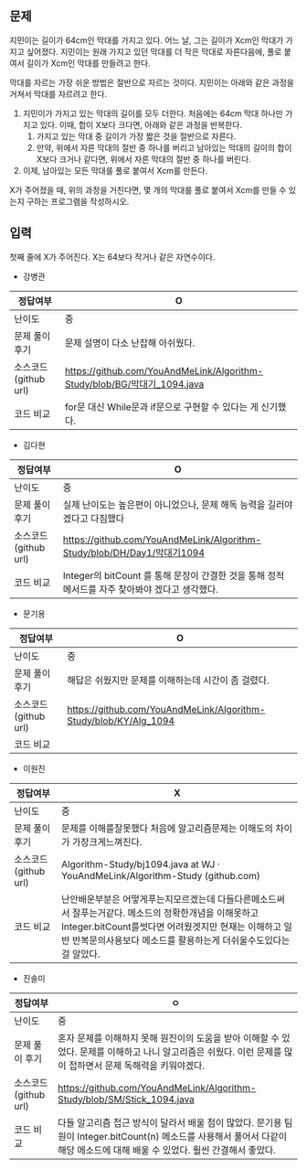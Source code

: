 ## 문제

지민이는 길이가 64cm인 막대를 가지고 있다. 어느 날, 그는 길이가 Xcm인 막대가 가지고 싶어졌다. 지민이는 원래 가지고 있던 막대를 더 작은 막대로 자른다음에, 풀로 붙여서 길이가 Xcm인 막대를 만들려고 한다.

막대를 자르는 가장 쉬운 방법은 절반으로 자르는 것이다. 지민이는 아래와 같은 과정을 거쳐서 막대를 자르려고 한다.

1. 지민이가 가지고 있는 막대의 길이를 모두 더한다. 처음에는 64cm 막대 하나만 가지고 있다. 이때, 합이 X보다 크다면, 아래와 같은 과정을 반복한다.
    1. 가지고 있는 막대 중 길이가 가장 짧은 것을 절반으로 자른다.
    2. 만약, 위에서 자른 막대의 절반 중 하나를 버리고 남아있는 막대의 길이의 합이 X보다 크거나 같다면, 위에서 자른 막대의 절반 중 하나를 버린다.
2. 이제, 남아있는 모든 막대를 풀로 붙여서 Xcm를 만든다.

X가 주어졌을 때, 위의 과정을 거친다면, 몇 개의 막대를 풀로 붙여서 Xcm를 만들 수 있는지 구하는 프로그램을 작성하시오.

## 입력

첫째 줄에 X가 주어진다. X는 64보다 작거나 같은 자연수이다.

- 강병관

| 정답여부 | O |
| --- | --- |
| 난이도 | 중 |
| 문제 풀이 후기 | 문제 설명이 다소 난잡해 아쉬웠다.  |
| 소스코드(github url) | https://github.com/YouAndMeLink/Algorithm-Study/blob/BG/막대기_1094.java |
| 코드 비교 | for문 대신 While문과 if문으로 구현할 수 있다는 게 신기했다. |
- 김다현

| 정답여부 | O |
| --- | --- |
| 난이도 | 중 |
| 문제 풀이 후기 | 실제 난이도는 높은편이 아니었으나, 문제 해독 능력을 길러야 겠다고 다짐했다 |
| 소스코드(github url) | https://github.com/YouAndMeLink/Algorithm-Study/blob/DH/Day1/막대기1094 |
| 코드 비교 | Integer의 bitCount 를 통해  문장이 간결한 것을 통해 정적 메서드를 자주 찾아봐야 겠다고 생각했다. |
- 문기용

| 정답여부 | O |
| --- | --- |
| 난이도 | 중 |
| 문제 풀이 후기 | 해답은 쉬웠지만 문제를 이해하는데 시간이 좀 걸렸다. |
| 소스코드(github url) | https://github.com/YouAndMeLink/Algorithm-Study/blob/KY/Alg_1094 |
| 코드 비교 |  |
- 이원진

| 정답여부 | X |
| --- | --- |
| 난이도 | 중 |
| 문제 풀이 후기 | 문제를 이해를잘못했다 처음에 알고리즘문제는 이해도의 차이가 가장크게느껴진다. |
| 소스코드(github url) | Algorithm-Study/bj1094.java at WJ · YouAndMeLink/Algorithm-Study (github.com) |
| 코드 비교 | 난안배운부분은 어떻게푸는지모르겠는데 다들다른메소드써서 잘푸는거같다. 메소드의 정확한개념을 이해못하고Integer.bitCount를썻다면 어려웠겟지만 현재는 이해하고 일반 반복문의사용보다 메소드를 활용하는게 더쉬울수도있다는걸 알았다. |
- 진솔미

| 정답여부 | ㅇ |
| --- | --- |
| 난이도 | 중 |
| 문제 풀이 후기 | 혼자 문제를 이해하지 못해 원진이의 도움을 받아 이해할 수 있었다. 문제를 이해하고 나니 알고리즘은 쉬웠다. 이런 문제를 많이 접하면서 문제 독해력을 키워야겠다. |
| 소스코드(github url) | https://github.com/YouAndMeLink/Algorithm-Study/blob/SM/Stick_1094.java |
| 코드 비교 | 다들 알고리즘 접근 방식이 달라서 배울 점이 많았다. 문기용 팀원이 Integer.bitCount(n) 메소드를 사용해서 풀어서 다같이 해당 메소드에 대해 배울 수 있었다. 훨씬 간결해서 좋았다. |
